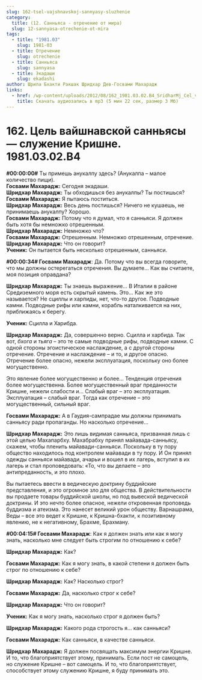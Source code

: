 ```yaml
---
slug: 162-tsel-vajshnavskoj-sannyasy-sluzhenie
category:
  title: (12. Санньяса - отречение от мира)
  slug: 12-sannyasa-otrechenie-ot-mira
tags:
  - title: "1981.03"
    slug: 1981-03
  - title: Отречение
    slug: otrechenie
  - title: Санньяса
    slug: sannyasa
  - title: Экадаши
    slug: ekadashi
author: Шрила Бхакти Ракшак Шридхар Дев-Госвами Махарадж
links:
  - href: /wp-content/uploads/2012/08/162_1981.03.02.B4_SridharMj_Cel_vaishnavskoy_sannyasy-sluzheniye_Krishne.mp3
    title: Скачать аудиозапись в mp3 (5 мин 22 сек, размер 3 Мб)
---
```


# 162. Цель вайшнавской санньясы — служение Кришне. 1981.03.02.B4

**#00:00:00#** Ты примешь анукалпу здесь? (Анукалпа – малое количество пищи).\
**Госвами Махарадж:** Сегодня экадаши.\
**Шридхар Махарадж:** Ты обходишься без анукалпы? Ты постишься?\
**Госвами Махарадж:** Я пытаюсь поститься.\
**Шридхар Махарадж:** Весь день постишься? Ничего не кушаешь, не принимаешь анукалпу? Хорошо.\
**Госвами Махарадж:** Потому что я думал, что я санньяси. Я должен быть хотя бы немножко отрешенным.\
**Шридхар Махарадж:** Немножко что?\
**Госвами Махарадж:** Отрешенным. Немножко отрешенным, отречение.\
**Шридхар Махарадж:** Что он говорит?\
**Ученик:** Он пытается быть несколько отрешенным, санньяси.

**#00:00:34# Госвами Махарадж**: Да. Потому что вы всегда говорите, что мы должны остерегаться отречения. Вы думаете… Как вы считаете, моя позиция оправдана?

**Шридхар Махарадж:** Ты знаешь выражение… В Италии в районе Средиземного моря есть скрытый камень. Это… Как же это называется? Не сциллы и харпиды, нет, что-то другое. Подводные камни. Подводные рифы или камни, корабль наталкивается на них, приближаясь к берегу.

**Ученик:** Сцилла и Харибда.

**Шридхар Махарадж:** Да, совершенно верно. Сцилла и харбида. Так вот, *бхога* и *тьяга* – это те самые подводные рифы, подводные камни. С одной стороны эгоистическое наслаждение, а с другой стороны отречение. Отречение и наслаждение – и то, и другое опасно. Отречение более опасно, нежели эксплуатация, поскольку оно более могущественно.

Это явление более могущественно и более… Тенденция отречения более могущественна. Более могущественный враг преданности Кришне, нежели слабости и… Слабый враг – это эксплуатация. Эксплуатация – слабый враг. Тогда как отречение – это могущественный, сильный враг.

**Госвами Махарадж:** А в Гаудия-сампрадае мы должны принимать санньясу ради пропаганды. Но насколько отречение…

**Шридхар Махарадж:** Это лишь видимая санньяса, призванная лишь с этой целью Махапарбху. Махабрабху принял майавада-санньясу, скажем, чтобы пленить майавади-санньяси. Поскольку в ту пору общество находилось под контролем майавади в ту пору. И Он принял одежды санньяси майавади, ачарьи и вошел в их лагерь, вступил в их лагерь и стал проповедовать: «То, что вы делаете – это антипреданность, и это плохо.

Вы пытаетесь ввести в ведическую доктрину буддийские представления, и это огромное зло для общества. В действительности вы продаете товары буддийской школы, но под вывеской ведической доктрины. И это нечто более опасное, нежели откровенная проповедь буддизма и атеизма. Это нанесет великий урон обществу. Варнашрама, Веды – все это ведет к Кришне, к Кришна-бхакти, к позитивному явлению, не к негативному, Брахме, Брахману.

**#00:04:15# Госвами Махарадж**: Как я должен знать или как я могу знать, насколько мне следует быть строгим по отношению к себе?

**Шридхар Махарадж:** Как?

**Госвами Махарадж:** Как я могу знать, в какой степени я должен быть строг по отношению к себе?

**Шридхар Махарадж:** Как? Насколько строг?

**Госвами Махарадж:** Да, насколько строг к себе?

**Шридхар Махарадж:** Что он говорит?

**Ученик:** Как я могу знать, насколько строг я должен быть?

**Шридхар Махарадж:** Какого рода строгость я… как санньяси?

**Госвами Махарадж:** Как санньяси, в качестве санньяси.

**Шридхар Махарадж:** Я должен посвящать максимум энергии Кришне. И то, что благоприятствует этому, принимать. Если пост не самоцель, но служение Кришне – вот самоцель. И то, что благоприятствует, способствует этому служению Кришне, я буду принимать это.

